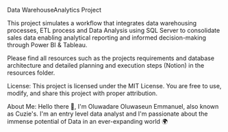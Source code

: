 Data WarehouseAnalytics Project

This project simulates a workflow that integrates data warehousing processes, ETL process and Data Analysis using SQL Server to consolidate sales data enabling analytical reporting and informed decision-making through Power BI & Tableau.

Please find all resources such as the projects requirements and database architecture and detailed planning and execution steps (Notion) in the resources folder.

License:
This project is licensed under the MIT License. You are free to use, modify, and share this project with proper attribution.

About Me:
Hello there 👋,
I'm Oluwadare Oluwaseun Emmanuel, also known as Cuzie's. I'm an entry level data analyst and I'm passionate about the immense potential of Data in an ever-expanding world 🌍